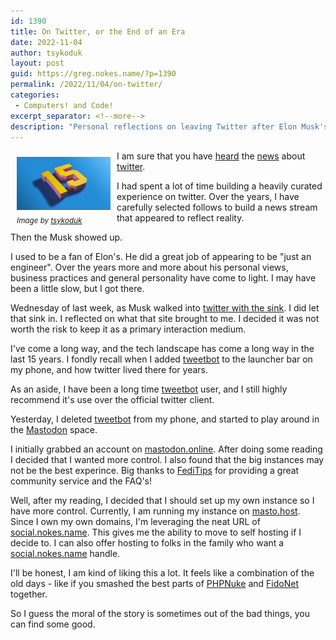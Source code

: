 ```yaml
---
id: 1390
title: On Twitter, or the End of an Era
date: 2022-11-04
author: tsykoduk
layout: post
guid: https://greg.nokes.name/?p=1390
permalink: /2022/11/04/on-twitter/
categories:
 - Computers! and Code!
excerpt_separator: <!--more-->
description: "Personal reflections on leaving Twitter after Elon Musk's acquisition and transitioning to Mastodon, exploring decentralized social media alternatives and self-hosting options."
---
```


<div style="float: left; padding: 10px 10px 10px 10px;"><img src="/binaries/2022/11/twitter.jpeg" width="150" alt="Twitter 15 year badge"><br />
<sub><i>Image by <a href="https://twitter.com/tsykoduk">tsykoduk</a></i></sub></div>

I am sure that you have [heard](https://www.nbcnews.com/tech/misinformation/twitter-fires-employees-fight-misinformation-midterm-elections-rcna55750) the [news](https://www.cnn.com/videos/business/2022/11/04/elon-musk-twitter-layoffs-baron-interview-contd-orig-gr.cnn-business) about [twitter](https://www.ign.com/articles/social-media-alternatives-to-twitter-bluesky-reddit-cohost-mastodon). 

I had spent a lot of time building a heavily curated experience on twitter. Over the years, I have carefully selected follows to build a news stream that appeared to reflect reality.

<!--more-->

Then the Musk showed up.

I used to be a fan of Elon's. He did a great job of appearing to be "just an engineer". Over the years more and more about his personal views, business practices and general personality have come to light. I may have been a little slow, but I got there. 

Wednesday of last week, as Musk walked into [twitter with the sink](https://www.cnbc.com/2022/10/26/elon-musk-carried-a-sink-into-twitter-on-wednesday-as-deal-nears-close.html). I did let that sink in. I reflected on what that site brought to me. I decided it was not worth the risk to keep it as a primary interaction medium.

I've come a long way, and the tech landscape has come a long way in the last 15 years. I fondly recall when I added [tweetbot](https://tapbots.com/tweetbot/) to the launcher bar on my phone, and how twitter lived there for years.

As an aside, I have been a long time [tweetbot](https://tapbots.com/tweetbot/) user, and I still highly recommend it's use over the official twitter client.

Yesterday, I deleted [tweetbot](https://tapbots.com/tweetbot/) from my phone, and started to play around in the [Mastodon](https://en.wikipedia.org/wiki/Mastodon_(software)) space. 

I initially grabbed an account on [mastodon.online](https://mastodon.online). After doing some reading I decided that I wanted more control. I also found that the big instances may not be the best experince. Big thanks to [FediTips](https://fedi.tips) for providing a great community service and the FAQ's!

Well, after my reading, I decided that I should set up my own instance so I have more control. Currently, I am running my instance on [masto.host](https://masto.host). Since I own my own domains, I'm leveraging the neat URL of [social.nokes.name](https://social.nokes.name). This gives me the ability to move to self hosting if I decide to. I can also offer hosting to folks in the family who want a [social.nokes.name](https://social.nokes.name) handle.

I'll be honest, I am kind of liking this a lot. It feels like a combination of the old days - like if you smashed the best parts of [PHPNuke](https://en.wikipedia.org/wiki/PHP-Nuke) and [FidoNet](https://www.fidonet.org) together.

So I guess the moral of the story is sometimes out of the bad things, you can find some good.